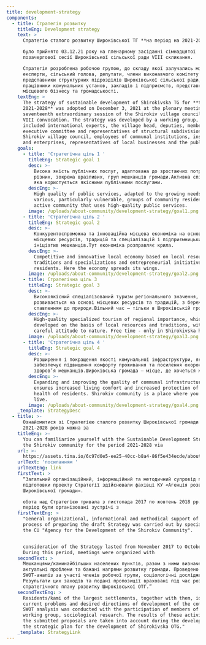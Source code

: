 ```yaml
---
title: development-strategy
components:
  - title: Стратегія розвитку
    titleEng: Development strategy
    text: >
      Стратегію сталого розвитку Широківської ТГ **на період на 2021-2028 роки**

      було прийнято 03.12.21 року на пленарному засіданні сімнадцятої
      позачергової сесії Широківської сільської ради VIII скликання.

      Стратегія розроблена робочою групою, до складу якої залучались міжнародні
      експерти, сільський голова, депутати, члени виконавчого комітету та
      представники структурних підрозділів Широківської сільської ради,
      працівники комунальних установ, закладів і підприємств, представники
      місцевого бізнесу та громадськості.
    textEng: >
      The strategy of sustainable development of Shirokivska TG for **the period
      2021-2028** was adopted on December 3, 2021 at the plenary meeting of the
      seventeenth extraordinary session of the Shirokiv village council of the
      VIII convocation. The strategy was developed by a working group, which
      included international experts, the village head, deputies, members of the
      executive committee and representatives of structural subdivisions of the
      Shirokiv village council, employees of communal institutions, institutions
      and enterprises, representatives of local businesses and the public.
    goals:
      - title: 'Стратегічна ціль 1 '
        titleEng: Strategic goal 1
        desc: >-
          Висока якість публічних послуг, адаптована до зростаючих потреб
          різних, зокрема вразливих, груп мешканців громади.Активна спільнота,
          яка користується якісними публічними послугами.
        descEng: >-
          High quality of public services, adapted to the growing needs of
          various, particularly vulnerable, groups of community residents. An
          active community that uses high-quality public services.
        image: /uploads/about-community/development-strategy/goal1.png
      - title: 'Стратегічна ціль 2 '
        titleEng: Strategic goal 2
        desc: >-
          Конкурентоспроможна та інноваційна місцева економіка на основі
          місцевих ресурсів, традицій та спеціалізацій і підприємницьких
          ініціатив мешканців.Тут економіка розправляє крила.
        descEng: >-
          Competitive and innovative local economy based on local resources,
          traditions and specializations and entrepreneurial initiatives of
          residents. Here the economy spreads its wings.
        image: /uploads/about-community/development-strategy/goal2.png
      - title: Стратегічна ціль 3
        titleEng: Strategic goal 3
        desc: >-
          Високоякісний спеціалізований туризм регіонального значення, який
          розвивається на основі місцевих ресурсів та традицій, з бережним
          ставленням до природи.Вільний час – тільки в Широківській громаді.
        descEng: >-
          High-quality specialized tourism of regional importance, which is
          developed on the basis of local resources and traditions, with a
          careful attitude to nature. Free time - only in Shirokivska hromada.
        image: /uploads/about-community/development-strategy/goal3.png
      - title: 'Стратегічна ціль 4 '
        titleEng: Strategic goal 4
        desc: >-
          Розширення і покращення якості комунальної інфраструктури, яка
          забезпечує підвищення комфорту проживання та посилення охорони життя і
          здоров’я мешканців.Широківська громада – місце, де хочеться жити.
        descEng: >-
          Expanding and improving the quality of communal infrastructure, which
          ensures increased living comfort and increased protection of life and
          health of residents. Shirokiv community is a place where you want to
          live.
        image: /uploads/about-community/development-strategy/goal4.png
    _template: StrategyDesc
  - title: >-
      Ознайомитися зі Стратегією сталого розвитку Широківської громади на період
      2021-2028 років можна за 
    titleEng: >-
      You can familiarize yourself with the Sustainable Development Strategy of
      the Shirokiv community for the period 2021-2028 via 
    url: >-
      https://assets.tina.io/6c97d0e5-ee25-40cc-b8a4-86f5e434ecde/about-community/development-strategy/Strategia_Shyrokivska_2021-2028-1.pdf
    urlText: 'посиланням '
    urlTextEng: link
    firstText: >
      “Загальний організаційний, інформаційний та методичний супровід процесу
      підготовки проекту Стратегії здійснювали фахівці КУ «Агенція розвитку
      Широківської громади».

      обота над Стратегією тривала з листопада 2017 по жовтень 2018 рр. У цей
      період були організовані зустрічі з
    firstTextEng: >
      "General organizational, informational and methodical support of the
      process of preparing the draft Strategy was carried out by specialists of
      the CU "Agency for the Development of the Shirokiv Community".


      consideration of the Strategy lasted from November 2017 to October 2018.
      During this period, meetings were organized with
    secondText: >
      Мешканцями/каминайбільших населених пунктів, разом з ними визначені
      актуальні проблеми та бажані напрями розвитку громади. Проведено
      SWOT-аналіз за участі членів робочої групи, соціологічні дослідження.
      Результати цих заходів та подані пропозиції враховані під час розробки
      стратегічного плану розвитку Широківської ОТГ.”
    secondTextEng: >
      Residents/kami of the largest settlements, together with them, identified
      current problems and desired directions of development of the community. A
      SWOT analysis was conducted with the participation of members of the
      working group, sociological research. The results of these activities and
      the submitted proposals are taken into account during the development of
      the strategic plan for the development of Shirokivska OTG."
    _template: StrategyLink
---
```


